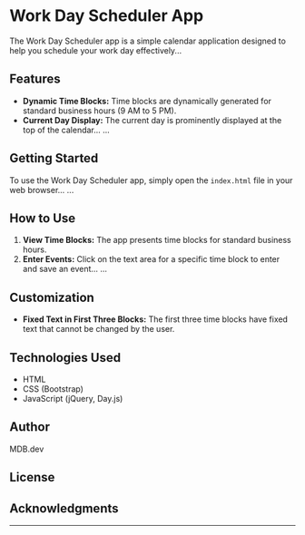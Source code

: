 # Work Day Scheduler App

The Work Day Scheduler app is a simple calendar application designed to help you schedule your work day effectively...

## Features

- **Dynamic Time Blocks:** Time blocks are dynamically generated for standard business hours (9 AM to 5 PM).
- **Current Day Display:** The current day is prominently displayed at the top of the calendar...
...

## Getting Started

To use the Work Day Scheduler app, simply open the `index.html` file in your web browser...
...

## How to Use

1. **View Time Blocks:** The app presents time blocks for standard business hours.
2. **Enter Events:** Click on the text area for a specific time block to enter and save an event...
...

## Customization

- **Fixed Text in First Three Blocks:** The first three time blocks have fixed text that cannot be changed by the user.

## Technologies Used

- HTML
- CSS (Bootstrap)
- JavaScript (jQuery, Day.js)

## Author

MDB.dev

## License



## Acknowledgments



---




